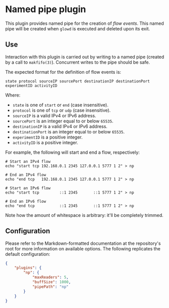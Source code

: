 # Named pipe plugin
This plugin provides named pipe for the creation of *flow events*. This named pipe will be created when `glowd` is
executed and deleted upon its exit.

## Use
Interaction with this plugin is carried out by writing to a named pipe (created by a call to `makfifo(3)`). Concurrent
writes to the pipe should be safe.

The expected format for the definition of flow events is:

    state protocol sourceIP sourcePort destinationIP destinationPort experimentID activityID

Where:

- `state` is one of `start` or `end` (case insensitive).
- `protocol` is one of `tcp` or `udp` (case insensitive).
- `sourceIP` is a valid IPv4 or IPv6 address.
- `sourcePort` is an integer equal to or below `65535`.
- `destinationIP` is a valid IPv4 or IPv6 address.
- `destinationPort` is an integer equal to or below `65535`.
- `experimentID` is a positive integer.
- `activityID` is a positive integer.

For example, the following will start and end a flow, respectively:

    # Start an IPv4 flow
    echo "start tcp 192.168.0.1 2345 127.0.0.1 5777 1 2" > np

    # End an IPv4 flow
    echo "end tcp   192.168.0.1 2345 127.0.0.1 5777 1 2" > np

    # Start an IPv6 flow
    echo "start tcp         ::1 2345       ::1 5777 1 2" > np

    # End an IPv6 flow
    echo "end tcp           ::1 2345       ::1 5777 1 2" > np

Note how the amount of whitespace is arbitrary: it'll be completely trimmed.

## Configuration
Please refer to the Markdown-formatted documentation at the repository's root for more information on available
options. The following replicates the default configuration:

```json
{
    "plugins": {
        "np": {
            "maxReaders": 5,
            "buffSize": 1000,
            "pipePath": "np"
        }
    }
}
